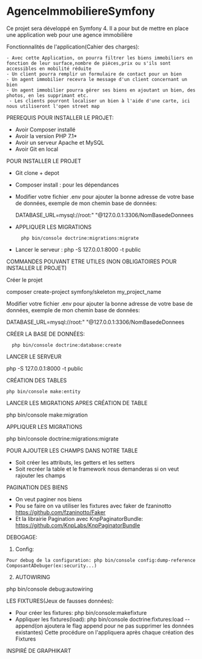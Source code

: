 # AgenceImmobiliereSymfony
Ce projet sera développé en Symfony 4.  Il a pour but de mettre en place une application web pour une agence immobilière

Fonctionnalités de l'application(Cahier des charges):

    - Avec cette Application, on pourra filtrer les biens immobiliers en fonction de leur surface,nombre de pièces,prix ou s'ils sont accessibles en mobilité réduite
    - Un client pourra remplir un formulaire de contact pour un bien
    - Un agent immobilier recevra le message d'un client concernant un bien
    - Un agent immobilier pourra gérer ses biens en ajoutant un bien, des photos, en les supprimant etc.
     - Les clients pourront localiser un bien à l'aide d'une carte, ici nous utiliseront l'open street map


PREREQUIS POUR INSTALLER LE PROJET:

- Avoir Composer installé
- Avoir la version PHP 7.1*
- Avoir un serveur Apache et MySQL
- Avoir Git en local

POUR INSTALLER LE PROJET

- Git clone + depot
- Composer install : pour les dépendances
- Modifier votre fichier .env pour ajouter la bonne adresse de votre base de données, exemple de mon chemin base de données:

   DATABASE_URL=mysql://root:" "@127.0.0.1:3306/NomBasedeDonnees
- APPLIQUER LES MIGRATIONS

        php bin/console doctrine:migrations:migrate
        
 - Lancer le serveur : php -S 127.0.0.1:8000 -t public
 



COMMANDES POUVANT ETRE UTILES (NON OBLIGATOIRES POUR INSTALLER LE PROJET)

Créer le projet

composer create-project symfony/skeleton my_project_name

Modifier votre fichier .env pour ajouter la bonne adresse de votre base de données, exemple de mon chemin base de données:

   DATABASE_URL=mysql://root:" "@127.0.0.1:3306/NomBasedeDonnees
   
   
  
 CRÉER LA BASE DE DONNÉES: 
   
      php bin/console doctrine:database:create
      
      
      
   
LANCER LE SERVEUR

  php -S 127.0.0.1:8000 -t public

    
    

CRÉATION DES TABLES

    php bin/console make:entity
    
    
    
LANCER LES MIGRATIONS APRES CRÉATION DE TABLE

   php bin/console make:migration
   
   
     
APPLIQUER LES MIGRATIONS

  php bin/console doctrine:migrations:migrate
  
  
  
POUR AJOUTER LES CHAMPS DANS NOTRE TABLE

 - Soit créer les attributs, les getters et les setters
 - Soit recréer la table et le framework nous demanderas si on veut rajouter les champs
 
 
 
 
 PAGINATION DES BIENS
 
 - On veut paginer nos biens
 - Pou se faire on va utiliser les fixtures avec faker de fzaninotto
        https://github.com/fzaninotto/Faker
 - Et la librairie Pagination avec KnpPaginatorBundle:
     https://github.com/KnpLabs/KnpPaginatorBundle

   
  DEBOGAGE:
  
  1. Config: 
  
    Pour debug de la configuration: php bin/console config:dump-reference ComposantADebuger(ex:security...)
 
 2. AUTOWIRING
 
   php bin/console debug:autowiring
    
    
    
    
    
    
    
 LES FIXTURES(Jeux de fausses données):
 
  - Pour créer les fixtures: php bin/console:makefixture
  - Appliquer les fixtures(load): php bin/console doctrine:fixtures:load --append(on ajoutera le flag append pour ne pas supprimer les données existantes)
     Cette procédure on l'appliquera après chaque création des Fixtures
  
  
 
 INSPIRÉ DE GRAPHIKART
    
